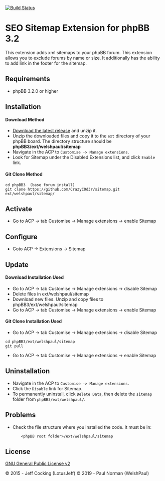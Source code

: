 [![Build Status](https://travis-ci.org/CrazyC0d3r/sitemap.svg?branch=1.0.0)](https://travis-ci.org/CrazyC0d3r/sitemap.svg?branch=1.0.0)

# SEO Sitemap Extension for phpBB 3.2

This extension adds xml sitemaps to your phpBB forum. This extension allows you to exclude forums by name or size. It additionally has the ability to add link in the footer for the sitemap.

## Requirements
* phpBB 3.2.0 or higher

## Installation

#### Download Method
- [Download the latest release](https://github.com/CrazyC0d3r/sitemap) and unzip it.
- Unzip the downloaded files and copy it to the `ext` directory of your phpBB board. The directory structure should be **phpBB3/ext/welshpaul/sitemap**
- Navigate in the ACP to `Customise -> Manage extensions`.
- Look for Sitemap under the Disabled Extensions list, and click `Enable` link.

#### Git Clone Method

```
cd phpBB3  (base forum install)
git clone https://github.com/CrazyC0d3r/sitemap.git ext/welshpaul/sitemap/
```

## Activate
- Go to ACP -> tab Customise -> Manage extensions -> enable Sitemap

## Configure

- Goto ACP -> Extensions -> Sitemap

## Update

#### Download Installation Used

- Go to ACP -> tab Customise -> Manage extensions -> disable Sitemap
- Delete files in ext/welshpaul/sitemap
- Download new files. Unzip and copy files to phpBB3/ext/welshpaul/sitemap
- Go to ACP -> tab Customise -> Manage extensions -> enable Sitemap

#### Git Clone Installation Used

- Go to ACP -> tab Customise -> Manage extensions -> disable Sitemap

```
cd phpBB3/ext/welshpaul/sitemap
git pull
```

- Go to ACP -> tab Customise -> Manage extensions -> enable Sitemap

## Uninstallation
- Navigate in the ACP to `Customise -> Manage extensions`.
- Click the `Disable` link for Sitemap.
- To permanently uninstall, click `Delete Data`, then delete the `sitemap` folder from `phpBB3/ext/welshpaul/`.

## Problems
- Check the file structure where you installed the code. It must be in:
```
       <phpBB root folder>/ext/welshpaul/sitemap
```

## License
[GNU General Public License v2](http://opensource.org/licenses/GPL-2.0)

© 2015 - Jeff Cocking (LotusJeff)
© 2019 - Paul Norman (WelshPaul)
